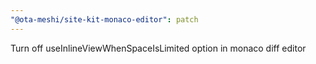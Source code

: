 ```yaml
---
"@ota-meshi/site-kit-monaco-editor": patch
---
```


Turn off useInlineViewWhenSpaceIsLimited option in monaco diff editor
